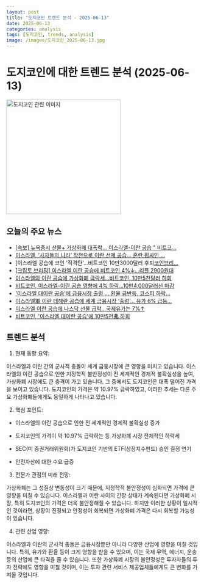 ```yaml
---
layout: post
title: "도지코인 트렌드 분석 - 2025-06-13"
date: 2025-06-13
categories: analysis
tags: [도지코인, trends, analysis]
image: /images/도지코인_2025-06-13.jpg
---
```


# 도지코인에 대한 트렌드 분석 (2025-06-13)

<img src="https://nan0silver.github.io/doge_trend_monitoring/images/도지코인_2025-06-13.jpg" alt="도지코인 관련 이미지" width="300">

## 오늘의 주요 뉴스

- [[속보] 뉴욕증시 선물+ 가상화폐 대폭락... 이스라엘-이란 공습 &quot; 비트코...](http://www.g-enews.com/ko-kr/news/article/news_all/20250613105901171906806b77b_1/article.html)
- [이스라엘, ‘사자들의 나라’ 작전으로 이란 선제 공습… 혼란 휩싸인 ...](http://www.segye.com/newsView/20250613506367?OutUrl=naver)
- [이스라엘 공습에 코인</b> '직격탄'…비트코인</b> 10만3000달러 후퇴[코인</b>브리...](https://www.news1.kr/finance/blockchain-fintech/5812817)
- [[크립토 브리핑] 이스라엘 이란 공습에 비트코인</b> 4%↓...리플 2900원대](https://www.techm.kr/news/articleView.html?idxno=140850)
- [이스라엘의 이란 공습에 가상화폐 급락세…비트코인</b>, 10만5천달러 하회](http://www.yonhapnewstv.co.kr/AKR20250613103839399)
- [비트코인</b>, 이스라엘-이란 공습 영향에 4% 하락…10만4,000달러선 마감](https://www.topstarnews.net/news/articleView.html?idxno=15695865)
- ['이스라엘 대이란 공습'에 금융시장 출렁 … 환율 급반등, 코스피 하락...](https://biz.newdaily.co.kr/site/data/html/2025/06/13/2025061300111.html)
- [이스라엘軍 이란 테헤란 공습에 세계 금융시장 ‘출렁’... 유가 6% 급등...](https://biz.chosun.com/international/international_economy/2025/06/13/74UT4HCQVREETBKWHGGM5TPMYM/?utm_source=naver&utm_medium=original&utm_campaign=biz)
- [이스라엘 이란 공습에 나스닥 선물 급락…국제유가는 7%↑](https://www.ajunews.com/view/20250613103149153)
- [비트코인</b>, '이스라엘 대이란 공습'에 10만5천弗 하회](https://www.financialpost.co.kr/news/articleView.html?idxno=228024)

## 트렌드 분석

1. 현재 동향 요약: 

이스라엘과 이란 간의 군사적 충돌이 세계 금융시장에 큰 영향을 미치고 있습니다. 이스라엘의 이란 공습으로 인한 지정학적 불안정성이 전 세계적인 경제적 불확실성을 높여, 가상화폐 시장에도 큰 충격이 가고 있습니다. 그 중에서도 도지코인은 대폭 떨어진 가격을 보이고 있습니다. 도지코인의 가격은 약 10.97% 급락하였고, 이러한 추세는 다른 주요 가상화폐들에게도 동일하게 나타나고 있습니다.



2. 핵심 포인트: 

- 이스라엘의 이란 공습으로 인한 전 세계적인 경제적 불확실성 증가

- 도지코인의 가격이 약 10.97% 급락하는 등 가상화폐 시장 전체적인 하락세

- SEC(미 증권거래위원회)가 도지코인 기반의 ETF(상장지수펀드) 승인 결정 연기

- 안전자산에 대한 수요 급증



3. 전문가 관점의 미래 전망: 

가상화폐는 그 성질상 변동성이 크기 때문에, 지정학적 불안정성이 심화되면 가격에 큰 영향을 미칠 수 있습니다. 이스라엘과 이란 사이의 긴장 상태가 계속된다면 가상화폐 시장, 특히 도지코인의 가격은 더욱 불안정해질 수 있습니다. 하지만 이러한 상황이 일시적인 것이라면, 상황이 진정되고 안정성이 회복되면 가상화폐 가격은 다시 회복할 가능성이 있습니다.



4. 관련 산업 영향: 

이스라엘과 이란의 군사적 충돌은 금융시장뿐만 아니라 다양한 산업에 영향을 미칠 것입니다. 특히, 유가와 환율 등이 크게 영향을 받을 수 있으며, 이는 국제 무역, 에너지, 운송 등의 산업에 큰 타격을 줄 수 있습니다. 또한 가상화폐 시장의 불안정성은 투자자들의 투자 전략에도 영향을 미칠 것이며, 이는 투자 관련 서비스 제공업체들에게도 큰 변화를 가져올 것입니다.